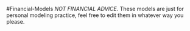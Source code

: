 #Financial-Models
*NOT FINANCIAL ADVICE.*
These models are just for personal modeling practice, feel free to edit them in whatever way you please.

